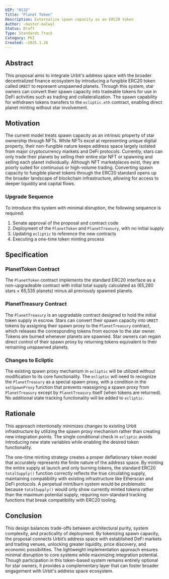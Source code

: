 ```yaml
---
UIP: "0132"
Title: "Planet Token"
Description: Externalize spawn capacity as an ERC20 token
Author: ~master-malwyl
Status: Draft
Type: Standards Track
Category: PKI
Created: ~2025.1.26
---
```


## Abstract

This proposal aims to integrate Urbit's address space with the broader decentralized finance ecosystem by introducing a fungible ERC20 token called `URBIT` to represent unspawned planets. Through this system, star owners can convert their spawn capacity into tradeable tokens for use in DeFi activities such as trading and collateralization. The spawn capability for withdrawn tokens transfers to the `ecliptic.eth` contract, enabling direct planet minting without star involvement.

## Motivation

The current model treats spawn capacity as an intrinsic property of star ownership through NFTs. While NFTs excel at representing unique digital property, their non-fungible nature keeps address space largely isolated from major cryptocurrency markets and DeFi protocols. Currently, stars can only trade their planets by selling their entire star NFT or spawning and selling each planet individually. Although NFT marketplaces exist, they are poorly suited for continuous or high-volume trading. Converting spawn capacity to fungible planet tokens through the ERC20 standard opens up the broader landscape of blockchain infrastructure, allowing for access to deeper liquidity and capital flows.

### Upgrade Sequence

To introduce this system with minimal disruption, the following sequence is required:

1. Senate approval of the proposal and contract code
2. Deployment of the `PlanetToken` and `PlanetTreasury`, with no initial supply
3. Updating `ecliptic` to reference the new contracts
4. Executing a one-time token minting process

## Specification

### PlanetToken Contract

The `PlanetToken` contract implements the standard ERC20 interface as a non-upgradeable contract with initial total supply calculated as (65,280 stars × 65,535 planets) minus all previously spawned planets.

### PlanetTreasury Contract

The `PlanetTreasury` is an upgradable contract designed to hold the initial token supply in escrow. Stars can convert their spawn capacity into `URBIT` tokens by assigning their spawn proxy to the `PlanetTreasury` contract, which releases the corresponding tokens from escrow to the star owner. Tokens are burned whenever planets are spawned. Star owners can regain direct control of their spawn proxy by returning tokens equivalent to their remaining unspawned planets.

### Changes to Ecliptic

The existing spawn proxy mechanism in `ecliptic` will be utilized without modification to its core functionality. The `ecliptic` will need to recognize the `PlanetTreasury` as a special spawn proxy, with a condition in the `setSpawnProxy` function that prevents reassigning a spawn proxy from `PlanetTreasury` except by `PlanetTreasury` itself (when tokens are returned). No additional state tracking functionality will be added to `ecliptic`.

## Rationale

This approach intentionally minimizes changes to existing Urbit infrastructure by utilizing the spawn proxy mechanism rather than creating new integration points. The single conditional check in `ecliptic` avoids introducing new state variables while enabling the desired token functionality.

The one-time minting strategy creates a proper deflationary token model that accurately represents the finite nature of the address space. By minting the entire supply at launch and only burning tokens, the standard ERC20 `totalSupply()` function correctly reflects the true circulating supply, maintaining compatibility with existing infrastructure like Etherscan and DeFi protocols. A perpetual mint/burn system would be problematic because `totalSupply()` would only show currently minted tokens rather than the maximum potential supply, requiring non-standard tracking functions that break compatibility with ERC20 tooling.

## Conclusion

This design balances trade-offs between architectural purity, system complexity, and practicality of deployment. By tokenizing spawn capacity, the proposal connects Urbit’s address space with established DeFi markets and trading venues, unlocking greater liquidity, price discovery, and economic possibilities. The lightweight implementation approach ensures minimal disruption to core systems while maximizing integration potential. Though participation in this token-based system remains entirely optional for star owners, it provides a complementary layer that can foster broader engagement with Urbit's address space ecosystem.
